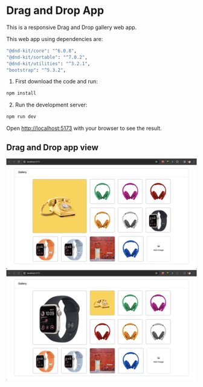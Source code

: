 # Drag and Drop App

This is a responsive Drag and Drop gallery web app.

This web app using dependencies are:
```bash
"@dnd-kit/core": "^6.0.8",
"@dnd-kit/sortable": "^7.0.2",
"@dnd-kit/utilities": "^3.2.1",
"bootstrap": "^5.3.2",
```

1. First download the code and run:
```bash
npm install
```

2. Run the development server:
```bash
npm run dev
```

Open [http://localhost:5173](http://localhost:5173) with your browser to see the result.

## Drag and Drop app view
![](public/Screenshot1.png)
![](public/Screenshot2.png)